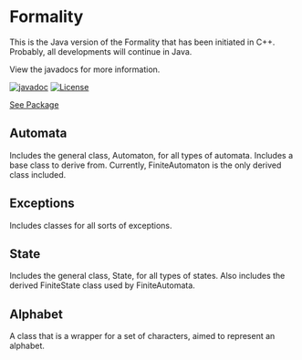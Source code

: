 # Formality

This is the Java version of the Formality that has been initiated in C++. Probably, 
all developments will continue in Java.

View the javadocs for more information.

[![javadoc](https://javadoc.io/badge2/io.github.ahmeterdem1/formality/javadoc.svg)](https://javadoc.io/doc/io.github.ahmeterdem1/formality)
[![License](https://img.shields.io/badge/License-Apache_2.0-blue.svg)](https://opensource.org/licenses/Apache-2.0)

[See Package](https://central.sonatype.com/artifact/io.github.ahmeterdem1/formality/)

## Automata

Includes the general class, Automaton, for all types of automata. Includes a base class to derive from.
Currently, FiniteAutomaton is the only derived class included.

## Exceptions

Includes classes for all sorts of exceptions.

## State

Includes the general class, State, for all types of states. Also includes the derived FiniteState
class used by FiniteAutomata.

## Alphabet

A class that is a wrapper for a set of characters, aimed to represent an alphabet.

